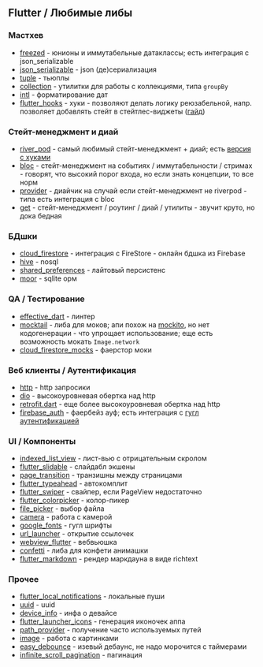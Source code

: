 ## Flutter / Любимые либы


### Мастхев

- [freezed](https://pub.dev/packages/freezed) - юнионы и иммутабельные датаклассы; есть интеграция с json_serializable
- [json_serializable](https://pub.dev/packages/json_serializable) - json (де)сериализация
- [tuple](https://pub.dev/packages/tuple) - тьюплы
- [collection](https://pub.dev/packages/collection) - утилитки для работы с коллекциями, типа `groupBy`
- [intl](https://pub.dev/packages/intl) - форматирование дат
- [flutter_hooks](https://pub.dev/packages/flutter_hooks) - хуки - позволяют делать логику реюзабельной, напр. позволяет добавлять стейт в стейтлес-виджеты ([гайд](https://medium.com/flutter-community/flutter-hooks-say-goodbye-to-statefulwidget-and-reduce-boilerplate-code-8573d4720f9a))

### Стейт-менеджмент и диай

- [river_pod](https://pub.dev/packages/riverpod) - самый любимый стейт-менеджмент + диай; есть [версия с хуками](https://pub.dev/packages/hooks_riverpod)
- [bloc](https://pub.dev/packages/bloc) - стейт-менеджмент на событиях / иммутабельности / стримах - говорят, что высокий порог входа, но если знать концепции, то все норм
- [provider](https://pub.dev/packages/provider) - диайчик на случай если стейт-менеджмент не riverpod - типа есть интеграция с bloc
- [get](https://pub.dev/packages/get) - стейт-менеджмент / роутинг / диай / утилиты - звучит круто, но дока бедная

### БДшки

- [cloud_firestore](https://pub.dev/packages/cloud_firestore) - интеграция с FireStore - онлайн бдшка из Firebase
- [hive](https://pub.dev/packages/hive) - nosql
- [shared_preferences](https://pub.dev/packages/shared_preferences) - лайтовый персистенс
- [moor](https://pub.dev/packages/moor) - sqlite орм

### QA / Тестирование

- [effective_dart](https://pub.dev/packages/effective_dart) - линтер
- [mocktail](https://pub.dev/packages/mocktail) - либа для моков; апи похож на [mockito](https://pub.dev/packages/mockito), но нет кодогенерации - что упрощает использование; еще есть возможность мокать `Image.network`
- [cloud_firestore_mocks](https://pub.dev/packages/cloud_firestore_mocks) - фаерстор моки

### Веб клиенты / Аутентификация

- [http](https://pub.dev/packages/http) - http запросики
- [dio](https://pub.dev/packages/dio) - высокоуровневая обертка над http
- [retrofit.dart](https://pub.dev/packages/retrofit) - еще более высокоуровневая обертка над http
- [firebase_auth](https://pub.dev/packages/firebase_auth) - фаербейз ауф; есть интеграция с [гугл аутентификацией](https://pub.dev/packages/google_sign_in)

### UI / Компоненты

- [indexed_list_view](https://pub.dev/packages/indexed_list_view) - лист-вью с отрицательным скролом
- [flutter_slidable](https://pub.dev/packages/flutter_slidable) - слайдабл экшены
- [page_transition](https://pub.dev/packages/page_transition) - транзишны между страницами
- [flutter_typeahead](https://pub.dev/packages/flutter_typeahead) - автокомплит
- [flutter_swiper](https://pub.dev/packages/flutter_swiper) - свайпер, если PageView недостаточно
- [flutter_colorpicker](https://pub.dev/packages/flutter_colorpicker) - колор-пикер
- [file_picker](https://pub.dev/packages/file_picker) - выбор файла
- [camera](https://pub.dev/packages/camera) - работа с камерой
- [google_fonts](https://pub.dev/packages/google_fonts) - гугл шрифты
- [url_launcher](https://pub.dev/packages/url_launcher) - открытие ссылочек
- [webview_flutter](https://pub.dev/packages/webview_flutter) - вебвьюшка
- [confetti](https://pub.dev/packages/confetti) - либа для конфети анимашки
- [flutter_markdown](https://pub.dev/packages/flutter_markdown) - рендер маркдауна в виде richtext


### Прочее

- [flutter_local_notifications](https://pub.dev/packages/flutter_local_notifications) - локальные пуши
- [uuid](https://pub.dev/packages/uuid) - uuid
- [device_info](https://pub.dev/packages/device_info) - инфа о девайсе
- [flutter_launcher_icons](https://pub.dev/packages/flutter_launcher_icons) - генерация иконочек аппа
- [path_provider](https://pub.dev/packages/path_provider) - получение часто используемых путей
- [image](https://pub.dev/packages/image) - работа с картинками
- [easy_debounce](https://pub.dev/packages/easy_debounce) - изевый дебаунс, не надо морочится с таймерами 
- [infinite_scroll_pagination](https://pub.dev/packages/infinite_scroll_pagination) - пагинация
